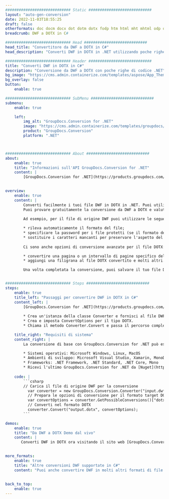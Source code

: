 ```yaml
---
############################# Static ############################
layout: "auto-gen-conversion"
date: 2022-11-03T18:55:25
draft: false
otherformats: doc docm docx dot dotm dotx fodp htm html mht mhtml odp odt otp pot potm potx pps ppsm ppsx ppt pptm pptx rtf
breadcrumb: DWF a DOTX in C#

############################# Head ############################
head_title: "Convertitore da DWF a DOTX in C#"
head_description: "Converti DWF in DOTX in .NET utilizzando poche righe di codice. Utilizza l'API di conversione dei documenti di GroupDocs per convertire oltre 160 formati di file."

############################# Header ############################
title: "Converti DWF in DOTX in C#"
description: "Conversione da DWF a DOTX con poche righe di codice .NET"
bg_image: "https://cms.admin.containerize.com/templates/aspose/App_Themes/V3/images/bg/header1.png"
bg_overlay: false
button:
    enable: true

############################# SubMenu ############################
submenu:
    enable: true

    left:
        img_alt: "GroupDocs.Conversion for .NET"
        image: "https://cms.admin.containerize.com/templates/groupdocs/images/product-logos/90x90-noborder/groupdocs-conversion-net.png"
        product: "GroupDocs.Conversion"
        platform: ".NET"



############################# About ############################
about:
    enable: true
    title: "Informazioni sull'API GroupDocs.Conversion for .NET"
    content: |
        [GroupDocs.Conversion for .NET](https://products.groupdocs.com/conversion/net/) può essere utilizzato per convertire Microsoft Word, Excel, PowerPoint, PDF, Visio e altri formati. GroupDocs.Conversion è un'API standalone adatta per sistemi interni e back-end in cui sono richieste prestazioni elevate. Non dipende da alcun software come Microsoft o Open Office.
    

overview:
    enable: true
    content: |
        Converti facilmente i tuoi file DWF in DOTX in .NET. Puoi utilizzare solo un paio di righe di codice C# in qualsiasi piattaforma a tua scelta come: Windows, Linux, macOS.
        Puoi provare gratuitamente la conversione da DWF a DOTX e valutare la qualità dei risultati della conversione. Insieme a semplici scenari di conversione di file, puoi provare opzioni più avanzate per caricare il file di origine DWF e per salvare il risultato di output DOTX. 
        
        Ad esempio, per il file di origine DWF puoi utilizzare le seguenti opzioni di caricamento:

        * rileva automaticamente il formato del file;
        * specificare la password per i file protetti (se il formato del file lo supporta);
        * sostituire i caratteri mancanti per preservare l'aspetto del documento.
        
        Ci sono anche opzioni di conversione avanzate per il file DOTX:

        * convertire una pagina o un intervallo di pagine specifico del documento;
        * aggiungi una filigrana al file DOTX convertito e molti altri.

        Una volta completata la conversione, puoi salvare il tuo file DOTX nel percorso del file locale o in qualsiasi archivio di terze parti come FTP, Amazon S3, Google Drive, Dropbox ecc. Nota: per convertire DWF in {{ TO}} non è necessario alcun software aggiuntivo installato, come MS Office, Open Office, Adobe Acrobat Reader ecc.


############################# Steps ############################
steps:
    enable: true
    title_left: "Passaggi per convertire DWF in DOTX in C#"
    content_left: |
        [GroupDocs.Conversion for .NET](https://products.groupdocs.com/conversion/net/) consente agli sviluppatori di convertire facilmente un file DWF in DOTX con poche righe di codice.
        
        * Crea un'istanza della classe Converter e fornisci al file DWF il percorso completo
        * Crea e imposta ConvertOptions per il tipo DOTX.
        * Chiama il metodo Converter.Convert e passa il percorso completo e il formato (DOTX) come parametro

    title_right: "Requisiti di sistema"
    content_right: |
        La conversione di base con GroupDocs.Conversion for .NET può essere eseguita in pochi semplici passaggi. Le nostre API sono supportate su tutte le principali piattaforme e sistemi operativi. Prima di eseguire il codice seguente, assicurati di avere i seguenti prerequisiti installati sul tuo sistema.

        * Sistemi operativi: Microsoft Windows, Linux, MacOS
        * Ambienti di sviluppo: Microsoft Visual Studio, Xamarin, MonoDevelop
        * Frameworks: .NET Framework, .NET Standard, .NET Core, Mono
        * Ricevi l'ultimo GroupDocs.Conversion for .NET da [Nuget](https://www.nuget.org/packages/groupdocs.conversion)
         
    code: |
        ```csharp    
        // Carica il file di origine DWF per la conversione
          var converter = new GroupDocs.Conversion.Converter("input.dwf");
          // Prepara le opzioni di conversione per il formato target DOTX
          var convertOptions = converter.GetPossibleConversions()["dotx"].ConvertOptions;
          // Converti nel formato DOTX
          converter.Convert("output.dotx", convertOptions);
        ```

demos:
    enable: true
    title: "Da DWF a DOTX Demo dal vivo"
    content: |
       Converti DWF in DOTX ora visitando il sito web [GroupDocs.Conversion App](https://products.groupdocs.app/conversion/family). La demo online presenta i seguenti vantaggi
          

more_formats:
    enable: true
    title: "Altre conversioni DWF supportate in C#"
    content: "Puoi anche convertire DWF in molti altri formati di file. Si prega di consultare l'elenco di seguito."
       
       
back_to_top:
    enable: true
---
```

